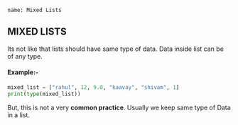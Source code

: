 ```ngMeta
name: Mixed Lists
```

## MIXED LISTS

Its not like that lists should have same type of data. Data inside list can be of any type.

#### Example:-

```python
mixed_list = ["rahul", 12, 9.0, "kaavay", "shivam", 1]
print(type(mixed_list))
```
But, this is not a very **common practice**. Usually we keep same type of Data in a list.
